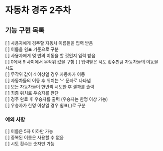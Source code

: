 # 자동차 경주 2주차

## 기능 구현 목록

[ ] 사용자에게 경주할 자동차 이름들을 입력 받음   
[ ] 이름을 쉼표 기준으로 구분   
[ ] 사용자에게 몇 번의 이동을 할 것인지 입력 받음   
[ ] 0에서 9 사이에서 무작위 값을 구함
[ ] 입력받은 시도 횟수만큼 자동차들의 이동을 시도   
[ ] 무작위 값이 4 이상일 경우 자동차가 이동   
[ ] 자동차들의 이동 후 위치는 '-' 문자로 나타냄   
[ ] 모든 자동차들이 한번씩 시도한 후 결과를 출력   
[ ] 최종 위치로 우승자를 판단   
[ ] 경주 완료 후 우승자를 출력 (우승자는 한명 이상 가능)   
[ ] 우승자가 한명 이상일 경우 쉼표(,)로 구분

### 예외 사항
[ ] 이름은 5자 이하만 가능   
[ ] 중복된 이름은 사용할 수 없음   
[ ] 시도 횟수는 숫자만 가능